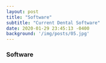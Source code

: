 ```yaml
---
layout: post
title: "Software"
subtitle: "Current Dental Software"
date: 2020-01-29 23:45:13 -0400
background: '/img/posts/05.jpg'
---
```


### Software